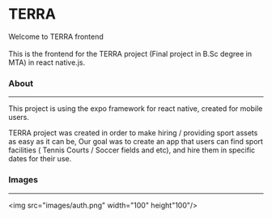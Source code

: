 # TERRA

Welcome to TERRA frontend<br><br>This is the frontend for the TERRA project (Final project in B.Sc degree in MTA) in react native.js.

### About
---
This project is using the expo framework for react native, created for mobile users.

TERRA project was created in order to make hiring / providing sport assets as easy as it can be,
Our goal was to create an app that users can find sport facilities ( Tennis Courts / Soccer fields and etc), and hire them in specific dates for their use.


### Images
---

<img src="images/auth.png" width="100" height"100"/>
